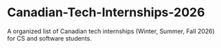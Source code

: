 # Canadian-Tech-Internships-2026
A organized list of Canadian tech internships (Winter, Summer, Fall 2026) for CS and software students.
